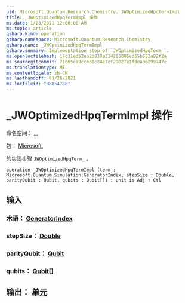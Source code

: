 ```yaml
---
uid: Microsoft.Quantum.Research.Chemistry._JWOptimizedHpqTermImpl
title: _JWOptimizedHpqTermImpl 操作
ms.date: 1/23/2021 12:00:00 AM
ms.topic: article
qsharp.kind: operation
qsharp.namespace: Microsoft.Quantum.Research.Chemistry
qsharp.name: _JWOptimizedHpqTermImpl
qsharp.summary: Implementation step of `JWOptimizedHpqTerm_`.
ms.openlocfilehash: 17c31ed52ea2b830a314266005ed65b692a92f2a
ms.sourcegitcommit: 71605ea9cc630e84e7ef29027e1f0ea06299747e
ms.translationtype: MT
ms.contentlocale: zh-CN
ms.lasthandoff: 01/26/2021
ms.locfileid: "98854788"
---
```

# <a name="_jwoptimizedhpqtermimpl-operation"></a>_JWOptimizedHpqTermImpl 操作

命名空间： [...](xref:Microsoft.Quantum.Research.Chemistry)

包： [Microsoft.](https://nuget.org/packages/Microsoft.Quantum.Research.Chemistry)


的实现步骤 `JWOptimizedHpqTerm_` 。

```qsharp
operation _JWOptimizedHpqTermImpl (term : Microsoft.Quantum.Simulation.GeneratorIndex, stepSize : Double, parityQubit : Qubit, qubits : Qubit[]) : Unit is Adj + Ctl
```


## <a name="input"></a>输入

### <a name="term--generatorindex"></a>术语： [GeneratorIndex](xref:Microsoft.Quantum.Simulation.GeneratorIndex)




### <a name="stepsize--double"></a>stepSize： [Double](xref:microsoft.quantum.lang-ref.double)




### <a name="parityqubit--qubit"></a>parityQubit： [Qubit](xref:microsoft.quantum.lang-ref.qubit)




### <a name="qubits--qubit"></a>qubits： [Qubit](xref:microsoft.quantum.lang-ref.qubit)[]





## <a name="output--unit"></a>输出： [单元](xref:microsoft.quantum.lang-ref.unit)

